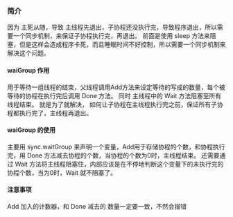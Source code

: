### 简介
因为 主死从随，导致 主线程先退出，子协程还没执行完，导致程序退出，所以需要一个同步机制，来保证子协程执行完，再退出。
前面是使用 sleep 方法来阻塞，但是这样会造成程序卡死，而且睡眠时间不好控制，所以需要一个同步机制来解决这个问题。

#### waiGroup 作用
用于等待一组线程的结束，父线程调用Add方法来设定等待的写成的数量，每个被等待的协程在执行完后调用 Done 方法。
同时 主线程中的 Wait 方法阻塞至所有线程结束。
就是为了就解决， 如何让子协程在主线程执行完之前，保证所有子协程都执行完了，主线程再退出。

#### waiGroup 的使用

主要用 sync.waitGroup  来声明一个变量，Add用于存储协程的个数，和协程执行完，用 Done 方法减去协程的个数，当协程的个数为0时，主线程结束。
还需要通过 Wait 方法将主线程阻塞住，内部应该是在不停地判断这个变量下的未执行完的协程个数，当为0时，Wait 就不阻塞了。


#### 注意事项
Add 加入的计数器，和 Done 减去的 数量一定要一致，不然会报错